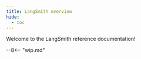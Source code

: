 ```yaml
---
title: LangSmith overview
hide:
  - toc
---
```


Welcome to the LangSmith reference documentation!

--8<-- "wip.md"
